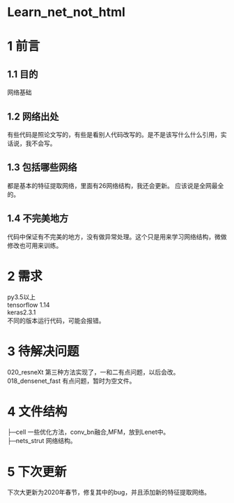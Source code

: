 # Learn_net_not_html
# 1 前言
## 1.1 目的
网络基础
## 1.2 网络出处
有些代码是照论文写的，有些是看别人代码改写的。是不是该写什么什么引用，实话说，我不会写。
## 1.3 包括哪些网络
都是基本的特征提取网络，里面有26网络结构，我还会更新。
应该说是全网最全的。
## 1.4 不完美地方
代码中保证有不完美的地方，没有做异常处理。这个只是用来学习网络结构，微做修改也可用来训练。
# 2 需求
py3.5以上<br>
tensorflow 1.14<br>
keras2.3.1<br>
不同的版本运行代码，可能会报错。
# 3 待解决问题
020_resneXt  第三种方法实现了，一和二有点问题，以后会改。<br>
018_densenet_fast  有点问题，暂时为空文件。<br>
# 4 文件结构
├─cell            一些优化方法，conv_bn融合,MFM，放到Lenet中。<br>
├─nets_strut      网络结构。<br>
# 5 下次更新
下次大更新为2020年春节，修复其中的bug，并且添加新的特征提取网络。
